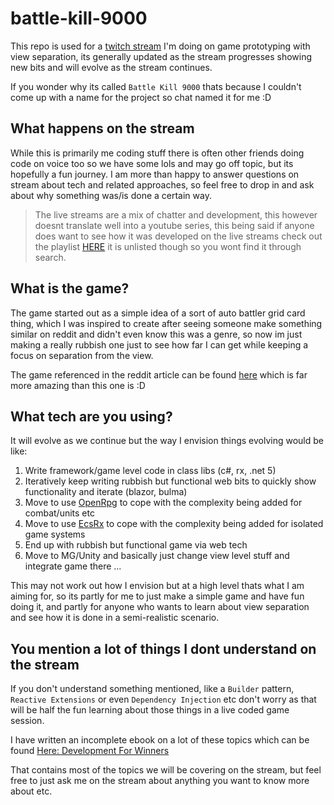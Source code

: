 # battle-kill-9000
This repo is used for a [twitch stream](https://www.twitch.tv/grofit) I'm doing on game prototyping with view separation, its generally updated as the stream progresses showing new bits and will evolve as the stream continues.

If you wonder why its called `Battle Kill 9000` thats because I couldn't come up with a name for the project so chat named it for me :D

## What happens on the stream
While this is primarily me coding stuff there is often other friends doing code on voice too so we have some lols and may go off topic, but its hopefully a fun journey. I am more than happy to answer questions on stream about tech and related approaches, so feel free to drop in and ask about why something was/is done a certain way.

> The live streams are a mix of chatter and development, this however doesnt translate well into a youtube series, this being said if anyone does want to see how it was developed on the live streams check out the playlist [HERE](https://www.youtube.com/playlist?list=PL9R9--L2IwHrmhNYZdAVho_Sf-gJI9wIR) it is unlisted though so you wont find it through search.

## What is the game?
The game started out as a simple idea of a sort of auto battler grid card thing, which I was inspired to create after seeing someone make something similar on reddit and didn't even know this was a genre, so now im just making a really rubbish one just to see how far I can get while keeping a focus on separation from the view.

The game referenced in the reddit article can be found [here](https://krons.itch.io/towercrawl-tactics) which is far more amazing than this one is :D

## What tech are you using?
It will evolve as we continue but the way I envision things evolving would be like:

1. Write framework/game level code in class libs (c#, rx, .net 5)
2. Iteratively keep writing rubbish but functional web bits to quickly show functionality and iterate (blazor, bulma)
3. Move to use [OpenRpg](https://openrpg.github.io/OpenRpg.Demos.Web/) to cope with the complexity being added for combat/units etc
4. Move to use [EcsRx](https://ecsrx.gitbook.io/project/) to cope with the complexity being added for isolated game systems
5. End up with rubbish but functional game via web tech
6. Move to MG/Unity and basically just change view level stuff and integrate game there
...

This may not work out how I envision but at a high level thats what I am aiming for, so its partly for me to just make a simple game and have fun doing it, and partly for anyone who wants to learn about view separation and see how it is done in a semi-realistic scenario.

## You mention a lot of things I dont understand on the stream
If you don't understand something mentioned, like a `Builder` pattern, `Reactive Extensions` or even `Dependency Injection` etc don't worry as that will be half the fun learning about those things in a live coded game session.

I have written an incomplete ebook on a lot of these topics which can be found [Here: Development For Winners](https://grofit.gitbooks.io/development-for-winners/content/)

That contains most of the topics we will be covering on the stream, but feel free to just ask me on the stream about anything you want to know more about etc.
